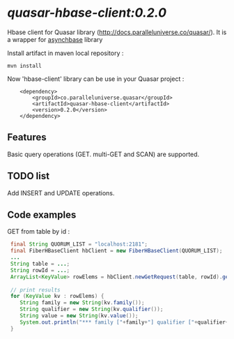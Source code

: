 # *quasar-hbase-client:0.2.0* 

Hbase client for Quasar library (http://docs.paralleluniverse.co/quasar/).
It is a wrapper for [asynchbase](https://github.com/OpenTSDB/asynchbase) library


Install artifact in maven local repository :
```
mvn install
```
Now 'hbase-client' library can be use in your Quasar project :
```
	<dependency>
		<groupId>co.paralleluniverse.quasar</groupId>
		<artifactId>quasar-hbase-client</artifactId>
		<version>0.2.0</version>
	</dependency>
```


## Features 
Basic query operations (GET. multi-GET and SCAN) are supported.

## TODO list 
Add INSERT and UPDATE operations.

## Code examples
GET from table by id :
```java
 final String QUORUM_LIST = "localhost:2181";
 final FiberHBaseClient hbClient = new FiberHBaseClient(QUORUM_LIST);
 ...
 String table = ...;
 String rowId = ...;
 ArrayList<KeyValue> rowElems = hbClient.newGetRequest(table, rowId).get();
 
 // print results
 for (KeyValue kv : rowElems) {
	String family = new String(kv.family());
	String qualifier = new String(kv.qualifier());
	String value = new String(kv.value());
	System.out.println("*** family ["+family+"] qualifier ["+qualifier+"] value ["+value+"]");
 }
```
